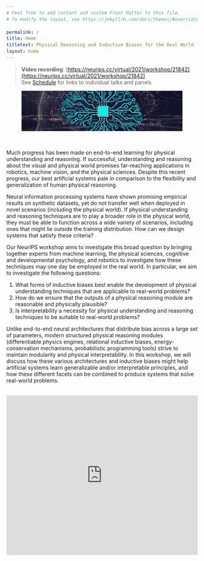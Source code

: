 ```yaml
---
# Feel free to add content and custom Front Matter to this file.
# To modify the layout, see https://jekyllrb.com/docs/themes/#overriding-theme-defaults

permalink: /
title: Home
titletext: Physical Reasoning and Inductive Biases for the Real World
layout: home
---
```


> **Video recording**: [https://neurips.cc/virtual/2021/workshop/21842](https://neurips.cc/virtual/2021/workshop/21842) <br>
> See <a href="https://physical-reasoning.github.io/schedule/">Schedule</a> for links to individual talks and panels

<figure>
	<div style="text-align:center">
		<img src="assets/img/banner.jpg" alt="A banner for the workshop" />
	</div>
</figure>
<br />

Much progress has been made on end-to-end learning for physical understanding and reasoning. If successful, understanding and reasoning about the visual and physical world promises far-reaching applications in robotics, machine vision, and the physical sciences. Despite this recent progress, our best artificial systems pale in comparison to the flexibility and generalization of human physical reasoning.

Neural information processing systems have shown promising empirical results on synthetic datasets, yet do not transfer well when deployed in novel scenarios (including the physical world). If physical understanding and reasoning techniques are to play a broader role in the physical world, they must be able to function across a wide variety of scenarios, including ones that might lie outside the training distribution. How can we design systems that satisfy these criteria?

Our NeurIPS workshop aims to investigate this broad question by bringing together experts from machine learning, the physical sciences, cognitive and developmental psychology, and robotics to investigate how these techniques may one day be employed in the real world. In particular, we aim to investigate the following questions:
1. What forms of inductive biases best enable the development of physical understanding techniques that are applicable to real-world problems?
2. How do we ensure that the outputs of a physical reasoning module are reasonable and physically plausible?
3. Is interpretability a necessity for physical understanding and reasoning techniques to be suitable to real-world problems?

Unlike end-to-end neural architectures that distribute bias across a large set of parameters, modern structured physical reasoning modules (differentiable physics engines, relational inductive biases, energy-conservation mechanisms, probabilistic programming tools) strive to maintain modularity and physical interpretability. In this workshop, we will discuss how these various architectures and inductive biases might help artificial systems learn generalizable and/or interpretable principles, and how these different facets can be combined to produce systems that solve real-world problems. 

<br />

<div class="embed-container">
  <iframe
      src="https://slideslive.com/38974989/introductory-remarks"
      title="Industry Panel Video"
      frameborder="0" 
      style="overflow:hidden;width:100%;height:420;"
      height="420" width="100%"
      allowfullscreen="">
  </iframe>
</div>
<br />
